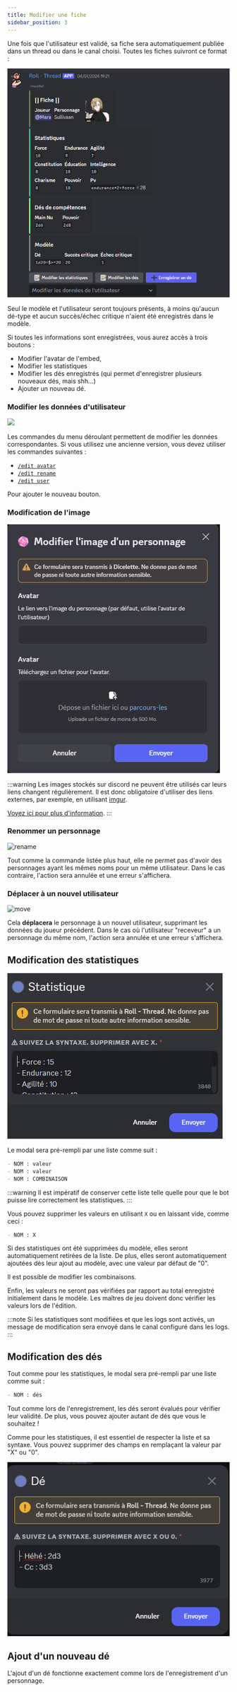 ```yaml
---
title: Modifier une fiche
sidebar_position: 3
---
```

Une fois que l'utilisateur est validé, sa fiche sera automatiquement publiée dans un thread ou dans le canal choisi. Toutes les fiches suivront ce format :

![user embed](/assets/edit/user_embed.png)

Seul le modèle et l'utilisateur seront toujours présents, à moins qu'aucun dé-type et aucun succès/échec critique n'aient été enregistrés dans le modèle.

Si toutes les informations sont enregistrées, vous aurez accès à trois boutons :
- Modifier l'avatar de l'embed,
- Modifier les statistiques
- Modifier les dés enregistrés (qui permet d'enregistrer plusieurs nouveaux dés, mais shh...)
- Ajouter un nouveau dé.

### Modifier les données d'utilisateur

![](/assets/edit/french/user.png)

Les commandes du menu déroulant permettent de modifier les données correspondantes.
Si vous utilisez une ancienne version, vous devez utiliser les commandes suivantes :
- [`/edit avatar`](../Usage/model.mdx#edit-avatar-edit_avatar)
- [`/edit rename`](../Usage/model.mdx#renommer)
- [`/edit user`](../Usage/model.mdx#utilisateur)

Pour ajouter le nouveau bouton.

### Modification de l'image

![edit image](/assets/edit/image.png)

:::warning
Les images stockés sur discord ne peuvent être utilisés car leurs liens changent régulièrement. Il est donc obligatoire d'utiliser des liens externes, par exemple, en utilisant [imgur](https://imgur.com/).

[Voyez ici pour plus d'information](https://kulturegeek.fr/news-298973/discord-passe-liens-temporaires-lhebergement-fichiers).
:::

### Renommer un personnage
![rename](/assets/edit/french/rename.png)

Tout comme la commande listée plus haut, elle ne permet pas d'avoir des personnages ayant les mêmes noms pour un même utilisateur. Dans le cas contraire, l'action sera annulée et une erreur s'affichera.

### Déplacer à un nouvel utilisateur
![move](/assets/edit/french/move.png)

Cela **déplacera** le personnage à un nouvel utilisateur, supprimant les données du joueur précédent. 
Dans le cas où l'utilisateur "receveur" a un personnage du même nom, l'action sera annulée et une erreur s'affichera.

## Modification des statistiques

![edit stats](/assets/edit/stats.png)

Le modal sera pré-rempli par une liste comme suit :
```md
- NOM : valeur
- NOM : valeur
- NOM : COMBINAISON
```

:::warning
Il est impératif de conserver cette liste telle quelle pour que le bot puisse lire correctement les statistiques.
:::

Vous pouvez supprimer les valeurs en utilisant `X` ou en laissant vide, comme ceci :
```md
- NOM : X
```

Si des statistiques ont été supprimées du modèle, elles seront automatiquement retirées de la liste. De plus, elles seront automatiquement ajoutées dès leur ajout au modèle, avec une valeur par défaut de "0".

Il est possible de modifier les combinaisons.

Enfin, les valeurs ne seront pas vérifiées par rapport au total enregistré initialement dans le modèle. Les maîtres de jeu doivent donc vérifier les valeurs lors de l'édition.

:::note
Si les statistiques sont modifiées et que les logs sont activés, un message de modification sera envoyé dans le canal configuré dans les logs.
:::

## Modification des dés

Tout comme pour les statistiques, le modal sera pré-rempli par une liste comme suit :
```md
- NOM : dés
```

Tout comme lors de l'enregistrement, les dés seront évalués pour vérifier leur validité. De plus, vous pouvez ajouter autant de dés que vous le souhaitez !

Comme pour les statistiques, il est essentiel de respecter la liste et sa syntaxe. Vous pouvez supprimer des champs en remplaçant la valeur par "X" ou "0".

![edit dice](/assets/edit/dice.png)

## Ajout d'un nouveau dé

L'ajout d'un dé fonctionne exactement comme lors de l'enregistrement d'un personnage.
